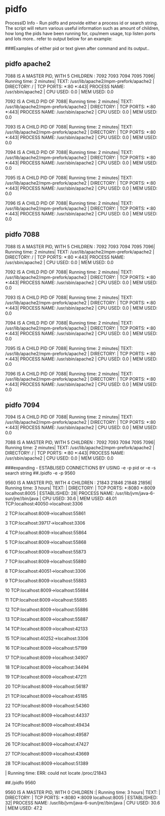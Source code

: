 pidfo
=====

ProcessID Info - Run pidfo and provide either a process id or search string. The script will return various useful information
such as amount of children, how long the pids have been running for, cpu/mem usage, tcp listen ports and lots more.. refer to output below for an example:



###Examples of either pid or text given after command and its output..


## pidfo  apache2


7088 IS A MASTER PID, WITH 5 CHILDREN : 7092 7093 7094 7095 7096| Running time: 2 minutes| TEXT: /usr/lib/apache2/mpm-prefork/apache2 | DIRECTORY: / | TCP PORTS: *:80 *:443| PROCESS NAME: /usr/sbin/apache2 | CPU USED: 0.0 | MEM USED: 0.0

7092 IS A CHILD PID OF 7088| Running time: 2 minutes| TEXT: /usr/lib/apache2/mpm-prefork/apache2 | DIRECTORY: | TCP PORTS: *:80 *:443| PROCESS NAME: /usr/sbin/apache2 | CPU USED: 0.0 | MEM USED: 0.0

7093 IS A CHILD PID OF 7088| Running time: 2 minutes| TEXT: /usr/lib/apache2/mpm-prefork/apache2 | DIRECTORY: | TCP PORTS: *:80 *:443| PROCESS NAME: /usr/sbin/apache2 | CPU USED: 0.0 | MEM USED: 0.0

7094 IS A CHILD PID OF 7088| Running time: 2 minutes| TEXT: /usr/lib/apache2/mpm-prefork/apache2 | DIRECTORY: | TCP PORTS: *:80 *:443| PROCESS NAME: /usr/sbin/apache2 | CPU USED: 0.0 | MEM USED: 0.0

7095 IS A CHILD PID OF 7088| Running time: 2 minutes| TEXT: /usr/lib/apache2/mpm-prefork/apache2 | DIRECTORY: | TCP PORTS: *:80 *:443| PROCESS NAME: /usr/sbin/apache2 | CPU USED: 0.0 | MEM USED: 0.0

7096 IS A CHILD PID OF 7088| Running time: 2 minutes| TEXT: /usr/lib/apache2/mpm-prefork/apache2 | DIRECTORY: | TCP PORTS: *:80 *:443| PROCESS NAME: /usr/sbin/apache2 | CPU USED: 0.0 | MEM USED: 0.0



## pidfo  7088




7088 IS A MASTER PID, WITH 5 CHILDREN : 7092 7093 7094 7095 7096| Running time: 2 minutes| TEXT: /usr/lib/apache2/mpm-prefork/apache2 | DIRECTORY: / | TCP PORTS: *:80 *:443| PROCESS NAME: /usr/sbin/apache2 | CPU USED: 0.0 | MEM USED: 0.0

7092 IS A CHILD PID OF 7088| Running time: 2 minutes| TEXT: /usr/lib/apache2/mpm-prefork/apache2 | DIRECTORY: | TCP PORTS: *:80 *:443| PROCESS NAME: /usr/sbin/apache2 | CPU USED: 0.0 | MEM USED: 0.0

7093 IS A CHILD PID OF 7088| Running time: 2 minutes| TEXT: /usr/lib/apache2/mpm-prefork/apache2 | DIRECTORY: | TCP PORTS: *:80 *:443| PROCESS NAME: /usr/sbin/apache2 | CPU USED: 0.0 | MEM USED: 0.0

7094 IS A CHILD PID OF 7088| Running time: 2 minutes| TEXT: /usr/lib/apache2/mpm-prefork/apache2 | DIRECTORY: | TCP PORTS: *:80 *:443| PROCESS NAME: /usr/sbin/apache2 | CPU USED: 0.0 | MEM USED: 0.0

7095 IS A CHILD PID OF 7088| Running time: 2 minutes| TEXT: /usr/lib/apache2/mpm-prefork/apache2 | DIRECTORY: | TCP PORTS: *:80 *:443| PROCESS NAME: /usr/sbin/apache2 | CPU USED: 0.0 | MEM USED: 0.0

7096 IS A CHILD PID OF 7088| Running time: 2 minutes| TEXT: /usr/lib/apache2/mpm-prefork/apache2 | DIRECTORY: | TCP PORTS: *:80 *:443| PROCESS NAME: /usr/sbin/apache2 | CPU USED: 0.0 | MEM USED: 0.0



## pidfo  7094




7094 IS A CHILD PID OF 7088| Running time: 2 minutes| TEXT: /usr/lib/apache2/mpm-prefork/apache2 | DIRECTORY: | TCP PORTS: *:80 *:443| PROCESS NAME: /usr/sbin/apache2 | CPU USED: 0.0 | MEM USED: 0.0

7088 IS A MASTER PID, WITH 5 CHILDREN : 7092 7093 7094 7095 7096| Running time: 2 minutes| TEXT: /usr/lib/apache2/mpm-prefork/apache2 | DIRECTORY: / | TCP PORTS: *:80 *:443| PROCESS NAME: /usr/sbin/apache2 | CPU USED: 0.0 | MEM USED: 0.0



###expanding - ESTABLISED CONNECTIONS BY USING -e -p pid or -e -s search string
##./pidfo -e  -p 9560




9560 IS A MASTER PID, WITH 4 CHILDREN : 21843 21846 21848 21856| Running time: 3 hours| TEXT: | DIRECTORY: | TCP PORTS: *:8080 *:8009 localhost:8005 | ESTABLISHED: 28| PROCESS NAME: /usr/lib/jvm/java-6-sun/jre//bin/java | CPU USED: 30.6 | MEM USED: 48.01 TCP:localhost:40050->localhost:3306

2 TCP:localhost:8009->localhost:55861

3 TCP:localhost:39717->localhost:3306

4 TCP:localhost:8009->localhost:55864

5 TCP:localhost:8009->localhost:55868

6 TCP:localhost:8009->localhost:55873

7 TCP:localhost:8009->localhost:55880

8 TCP:localhost:40051->localhost:3306

9 TCP:localhost:8009->localhost:55883

10 TCP:localhost:8009->localhost:55884

11 TCP:localhost:8009->localhost:55885

12 TCP:localhost:8009->localhost:55886

13 TCP:localhost:8009->localhost:55887

14 TCP:localhost:8009->localhost:42133

15 TCP:localhost:40252->localhost:3306

16 TCP:localhost:8009->localhost:57199

17 TCP:localhost:8009->localhost:34907

18 TCP:localhost:8009->localhost:34494

19 TCP:localhost:8009->localhost:47211

20 TCP:localhost:8009->localhost:56187

21 TCP:localhost:8009->localhost:45185

22 TCP:localhost:8009->localhost:54360

23 TCP:localhost:8009->localhost:44337

24 TCP:localhost:8009->localhost:49434

25 TCP:localhost:8009->localhost:49587

26 TCP:localhost:8009->localhost:47427

27 TCP:localhost:8009->localhost:43669

28 TCP:localhost:8009->localhost:51389

| Running time: ERR: could not locate /proc/21843



##./pidfo 9560




9560 IS A MASTER PID, WITH 0 CHILDREN :| Running time: 3 hours| TEXT: | DIRECTORY: | TCP PORTS: *:8080 *:8009 localhost:8005 | ESTABLISHED: 32| PROCESS NAME: /usr/lib/jvm/java-6-sun/jre//bin/java | CPU USED: 30.6 | MEM USED: 47.2

